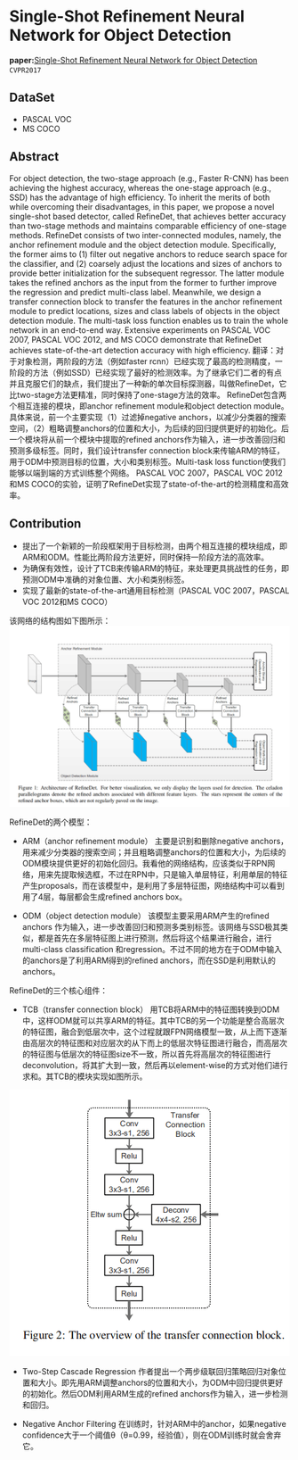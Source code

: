 # Single-Shot Refinement Neural Network for Object Detection


**paper:**[Single-Shot Refinement Neural Network for Object Detection](https://arxiv.org/abs/1711.06897) `CVPR2017`

## DataSet
- PASCAL VOC
- MS COCO

## Abstract
For object detection, the two-stage approach (e.g., Faster R-CNN) has been achieving the highest accuracy, whereas the one-stage approach (e.g., SSD) has the advantage of high efficiency. To inherit the merits of both while overcoming their disadvantages, in this paper, we propose a novel single-shot based detector, called RefineDet, that achieves better accuracy than two-stage methods and maintains comparable efficiency of one-stage methods. RefineDet consists of two inter-connected modules, namely, the anchor refinement module and the object detection module. Specifically, the former aims to (1) filter out negative anchors to reduce search space for the classifier, and (2) coarsely adjust the locations and sizes of anchors to provide better initialization for the subsequent regressor. The latter module takes the refined anchors as the input from the former to further improve the regression and predict multi-class label. Meanwhile, we design a transfer connection block to transfer the features in the anchor refinement module to predict locations, sizes and class labels of objects in the object detection module. The multi-task loss function enables us to train the whole network in an end-to-end way. Extensive experiments on PASCAL VOC 2007, PASCAL VOC 2012, and MS COCO demonstrate that RefineDet achieves state-of-the-art detection accuracy with high efficiency.
翻译：对于对象检测，两阶段的方法（例如faster rcnn）已经实现了最高的检测精度，一阶段的方法（例如SSD）已经实现了最好的检测效率。为了继承它们二者的有点并且克服它们的缺点，我们提出了一种新的单次目标探测器，叫做RefineDet，它比two-stage方法更精准，同时保持了one-stage方法的效率。 RefineDet包含两个相互连接的模块，即anchor refinement module和object detection module。具体来说，前一个主要实现（1）过滤掉negative anchors，以减少分类器的搜索空间，（2）粗略调整anchors的位置和大小，为后续的回归提供更好的初始化。后一个模块将从前一个模块中提取的refined anchors作为输入，进一步改善回归和预测多级标签。同时，我们设计transfer connection block来传输ARM的特征，用于ODM中预测目标的位置，大小和类别标签。Multi-task loss function使我们能够以端到端的方式训练整个网络。 PASCAL VOC 2007，PASCAL VOC 2012和MS COCO的实验，证明了RefineDet实现了state-of-the-art的检测精度和高效率。

## Contribution
- 提出了一个新颖的一阶段框架用于目标检测，由两个相互连接的模块组成，即ARM和ODM。性能比两阶段方法更好，同时保持一阶段方法的高效率。
- 为确保有效性，设计了TCB来传输ARM的特征，来处理更具挑战性的任务，即预测ODM中准确的对象位置、大小和类别标签。
- 实现了最新的state-of-the-art通用目标检测（PASCAL VOC 2007，PASCAL VOC 2012和MS COCO）



该网络的结构图如下图所示：
![RefineDet](refineDet.png)



RefineDet的两个模型：
- ARM（anchor refinement module）
主要是识别和删除negative anchors，用来减少分类器的搜索空间；并且粗略调整anchors的位置和大小，为后续的ODM模块提供更好的初始化回归。我看他的网络结构，应该类似于RPN网络，用来先提取候选框，不过在RPN中，只是输入单层特征，利用单层的特征产生proposals，而在该模型中，是利用了多层特征图，网络结构中可以看到用了4层，每层都会生成refined anchors box。

- ODM（object detection module）
该模型主要采用ARM产生的refined anchors 作为输入，进一步改善回归和预测多类别标签。该网络与SSD极其类似，都是首先在多层特征图上进行预测，然后将这个结果进行融合，进行multi-class classification 和regression。不过不同的地方在于ODM中输入的anchors是了利用ARM得到的refined anchors，而在SSD是利用默认的anchors。



RefineDet的三个核心组件：
- TCB（transfer connection block）
用TCB将ARM中的特征图转换到ODM中，这样ODM就可以共享ARM的特征。其中TCB的另一个功能是整合高层次的特征图，融合到低层次中，这个过程就跟FPN网络模型一致，从上而下逐渐由高层次的特征图和对应层次的从下而上的低层次特征图进行融合，而高层次的特征图与低层次的特征图size不一致，所以首先将高层次的特征图进行deconvolution，将其扩大到一致，然后再以element-wise的方式对他们进行求和。其TCB的模块实现如图所示。

![TCB](image/tcb.png)

- Two-Step Cascade Regression
作者提出一个两步级联回归策略回归对象位置和大小。即先用ARM调整anchors的位置和大小，为ODM中回归提供更好的初始化。然后ODM利用ARM生成的refined anchors作为输入，进一步检测和回归。

- Negative Anchor Filtering
在训练时，针对ARM中的anchor，如果negative confidence大于一个阈值θ（θ=0.99，经验值），则在ODM训练时就会舍弃它。







